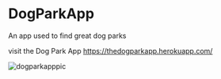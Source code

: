 # DogParkApp

An app used to find great dog parks 

visit the Dog Park App https://thedogparkapp.herokuapp.com/

![dogparkapppic](https://user-images.githubusercontent.com/40807750/57538993-1f661c00-730f-11e9-95d1-ddb61305951e.PNG)
